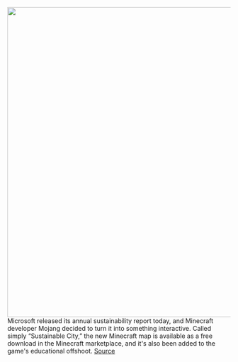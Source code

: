 <img src='https://cdn.vox-cdn.com/thumbor/Ij8kyOqTwmmFcGlR8HTwps5LjXE=/0x0:1465x966/1200x800/filters:focal(616x366:850x600)/cdn.vox-cdn.com/uploads/chorus_image/image/68733502/Sustainability_City_Map_A.0.png' width='700px' /><br/>
Microsoft released its annual sustainability report today, and Minecraft developer Mojang decided to turn it into something interactive. Called simply “Sustainable City,” the new Minecraft map is available as a free download in the Minecraft marketplace, and it's also been added to the game's educational offshoot.
<a href='https://www.theverge.com/2021/1/28/22254080/microsoft-sustainability-report-minecraft-map'> Source <a/>